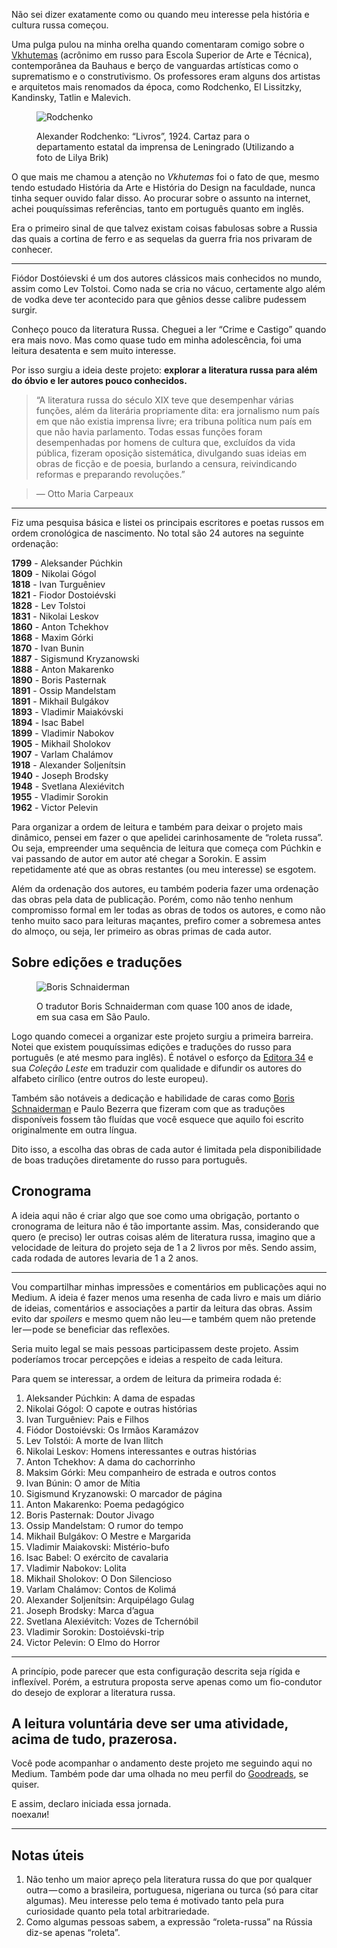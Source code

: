 Não sei dizer exatamente como ou quando meu interesse pela história e cultura russa começou.

Uma pulga pulou na minha orelha quando comentaram comigo sobre o [Vkhutemas](https://pt.wikipedia.org/wiki/Vkhutemas)
(acrônimo em russo para Escola Superior de Arte e Técnica), contemporânea da
Bauhaus e berço de vanguardas artísticas como o suprematismo e o construtivismo.
Os professores eram alguns dos artistas e arquitetos mais renomados da época,
como Rodchenko, El Lissitzky, Kandinsky, Tatlin e Malevich.

<figure class="img-full">
  <img src="http://fryemuseum.org/images/exhibition_images/Rodchenko_Books-460.jpg" alt="Rodchenko">
  <p class="caption">Alexander Rodchenko: “Livros”, 1924. Cartaz para o departamento estatal da imprensa de Leningrado (Utilizando a foto de Lilya Brik)</p>
</figure>

O que mais me chamou a atenção no *Vkhutemas* foi o fato de que, mesmo tendo
estudado História da Arte e História do Design na faculdade, nunca tinha sequer
ouvido falar disso. Ao procurar sobre o assunto na internet, achei pouquíssimas
referências, tanto em português quanto em inglês.

Era o primeiro sinal de que talvez existam coisas fabulosas sobre a Russia das
quais a cortina de ferro e as sequelas da guerra fria nos privaram de conhecer.

---

Fiódor Dostóievski é um dos autores clássicos mais conhecidos no mundo, assim como Lev Tolstoi. Como nada se cria no vácuo, certamente algo além de vodka deve ter acontecido para que gênios desse calibre pudessem surgir.

Conheço pouco da literatura Russa. Cheguei a ler “Crime e Castigo” quando era mais novo. Mas como quase tudo em minha adolescência, foi uma leitura desatenta e sem muito interesse.

Por isso surgiu a ideia deste projeto: **explorar a literatura russa para além do óbvio e ler autores pouco conhecidos.**

>“A literatura russa do século XIX teve que desempenhar várias funções, além da literária propriamente dita: era jornalismo num país em que não existia imprensa livre; era tribuna política num país em que não havia parlamento. Todas essas funções foram desempenhadas por homens de cultura que, excluídos da vida pública, fizeram oposição sistemática, divulgando suas ideias em obras de ficção e de poesia, burlando a censura, reivindicando reformas e preparando revoluções.”  

> — Otto Maria Carpeaux

---

Fiz uma pesquisa básica e listei os principais escritores e poetas russos em ordem cronológica de nascimento. No total são 24 autores na seguinte ordenação:

**1799** - Aleksander Púchkin   
**1809** - Nikolai Gógol    
**1818** - Ivan Turguêniev     
**1821** - Fiodor Dostoiévski   
**1828** - Lev Tolstoi    
**1831** - Nikolai Leskov   
**1860** - Anton Tchekhov   
**1868** - Maxim Górki    
**1870** - Ivan Bunin   
**1887** - Sigismund Kryzanowski    
**1888** - Anton Makarenko    
**1890** - Boris Pasternak    
**1891** - Ossip Mandelstam   
**1891** - Mikhail Bulgákov   
**1893** - Vladimir Maiakóvski    
**1894** - Isac Babel   
**1899** - Vladimir Nabokov   
**1905** - Mikhail Sholokov   
**1907** - Varlam Chalámov    
**1918** - Alexander Soljenítsin    
**1940** - Joseph Brodsky   
**1948** - Svetlana Alexiévitch   
**1955** - Vladimir Sorokin   
**1962** - Victor Pelevin   

Para organizar a ordem de leitura e também para deixar o projeto mais dinâmico, pensei em fazer o que apelidei carinhosamente de “roleta russa”. Ou seja, empreender uma sequência de leitura que começa com Púchkin e vai passando de autor em autor até chegar a Sorokin. E assim repetidamente até que as obras restantes (ou meu interesse) se esgotem.

Além da ordenação dos autores, eu também poderia fazer uma ordenação das obras pela data de publicação. Porém, como não tenho nenhum compromisso formal em ler todas as obras de todos os autores, e como não tenho muito saco para leituras maçantes, prefiro comer a sobremesa antes do almoço, ou seja, ler primeiro as obras primas de cada autor.

## Sobre edições e traduções

<figure class="img-half">
  <img src="http://zh.rbsdirect.com.br/imagesrc/19238745.jpg?w=640" alt="Boris Schnaiderman">
  <p class="caption">O tradutor Boris Schnaiderman com quase 100 anos de idade, em sua casa em São Paulo.</p>
</figure>

Logo quando comecei a organizar este projeto surgiu a primeira barreira. Notei que existem pouquíssimas edições e traduções do russo para português (e até mesmo para inglês). É notável o esforço da [Editora 34](http://www.editora34.com.br) e sua *Coleção Leste* em traduzir com qualidade e difundir os autores do alfabeto cirílico (entre outros do leste europeu).

Também são notáveis a dedicação e habilidade de caras como [Boris Schnaiderman](http://www1.folha.uol.com.br/ilustrissima/2016/06/1782772-a-trajetoria-unica-de-boris-schnaiderman.shtml) e Paulo Bezerra que fizeram com que as traduções disponíveis fossem tão fluídas que você esquece que aquilo foi escrito originalmente em outra língua.

Dito isso, a escolha das obras de cada autor é limitada pela disponibilidade de boas traduções diretamente do russo para português.

## Cronograma

A ideia aqui não é criar algo que soe como uma obrigação, portanto o cronograma de leitura não é tão importante assim. Mas, considerando que quero (e preciso) ler outras coisas além de literatura russa, imagino que a velocidade de leitura do projeto seja de 1 a 2 livros por mês. Sendo assim, cada rodada de autores levaria de 1 a 2 anos.

---

Vou compartilhar minhas impressões e comentários em publicações aqui no Medium. A ideia é fazer menos uma resenha de cada livro e mais um diário de ideias, comentários e associações a partir da leitura das obras. Assim evito dar *spoilers* e mesmo quem não leu — e também quem não pretende ler — pode se beneficiar das reflexões.

Seria muito legal se mais pessoas participassem deste projeto. Assim poderíamos trocar percepções e ideias a respeito de cada leitura.

Para quem se interessar, a ordem de leitura da primeira rodada é:

1. Aleksander Púchkin: A dama de espadas    
2. Nikolai Gógol: O capote e outras histórias
3. Ivan Turguêniev: Pais e Filhos
4. Fiódor Dostoiévski: Os Irmãos Karamázov
5. Lev Tolstói: A morte de Ivan Ilitch
6. Nikolai Leskov: Homens interessantes e outras histórias
7. Anton Tchekhov: A dama do cachorrinho
8. Maksim Górki: Meu companheiro de estrada e outros contos
9. Ivan Búnin: O amor de Mítia
10. Sigismund Kryzanowski: O marcador de página
11. Anton Makarenko: Poema pedagógico
12. Boris Pasternak: Doutor Jivago
13. Ossip Mandelstam: O rumor do tempo
14. Mikhail Bulgákov: O Mestre e Margarida
15. Vladimir Maiakovski: Mistério-bufo
16. Isac Babel: O exército de cavalaria
17. Vladimir Nabokov: Lolita
18. Mikhail Sholokov: O Don Silencioso
19. Varlam Chalámov: Contos de Kolimá
20. Alexander Soljenítsin: Arquipélago Gulag
21. Joseph Brodsky: Marca d’agua
22. Svetlana Alexiévitch: Vozes de Tchernóbil
23. Vladimir Sorokin: Dostoiévski-trip
24. Victor Pelevin: O Elmo do Horror

---

A princípio, pode parecer que esta configuração descrita seja rígida e inflexível. Porém, a estrutura proposta serve apenas como um fio-condutor do desejo de explorar a literatura russa.

## A leitura voluntária deve ser uma atividade, acima de tudo, prazerosa.

Você pode acompanhar o andamento deste projeto me seguindo aqui no Medium. Também pode dar uma olhada no meu perfil do [Goodreads](https://www.goodreads.com/user/show/34775188-elder-martins), se quiser.

E assim, declaro iniciada essa jornada.   
поехали!

---

## Notas úteis

1. Não tenho um maior apreço pela literatura russa do que por qualquer outra — como a brasileira, portuguesa, nigeriana ou turca (só para citar algumas). Meu interesse pelo tema é motivado tanto pela pura curiosidade quanto pela total arbitrariedade.
2. Como algumas pessoas sabem, a expressão “roleta-russa” na Rússia diz-se apenas “roleta”.
